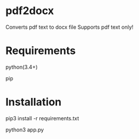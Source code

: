 # pdf2docx
Converts pdf text to docx file
Supports pdf text only!

# Requirements
python(3.4+)

pip


# Installation

pip3 install -r requirements.txt


python3 app.py
